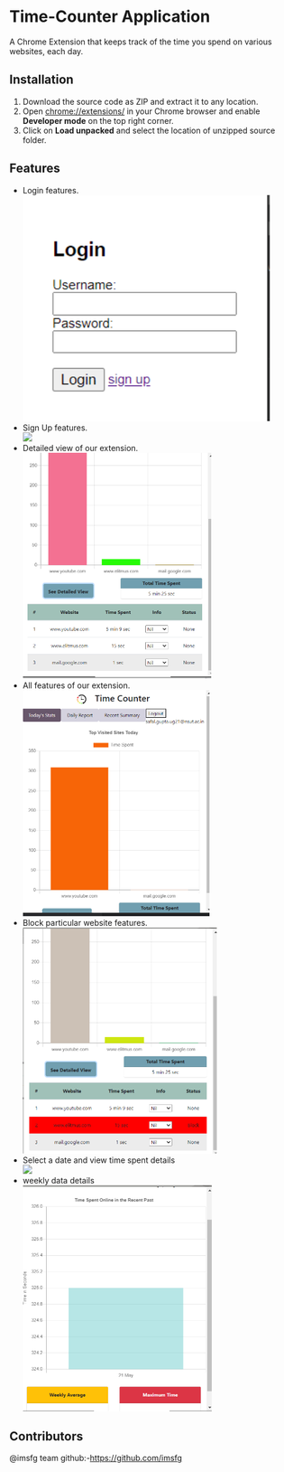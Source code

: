 # Time-Counter Application

A Chrome Extension that keeps track of the time you spend on various websites, each day.

## Installation
1. Download the source code as ZIP and extract it to any location.
2. Open [chrome://extensions/](chrome://extensions/) in your Chrome browser and enable **Developer mode** on the top right corner.
3. Click on **Load unpacked** and select the location of unzipped source folder.

## Features 
* Login features. <br> <img src= "images/login.png" height = "400">
* Sign Up features. <br> <img src= "signup.png" height = "400">
* Detailed view of our extension. <br> <img src= "images/Details-view.png" height = "400">
* All features of our extension. <br> <img src= "images/all-fetures.png" height = "400">
* Block particular website features. <br> <img src= "images/block-features.png" height = "400">
* Select a date and view time spent details <br> <img src = "images/on-selectDate.png" height = "400">
* weekly data details <br> <img src = "images/weekly-data.png" height = "400">


## Contributors
@imsfg team github:-https://github.com/imsfg
